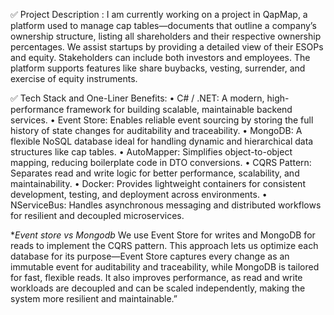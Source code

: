 ✅ Project Description :
I am currently working on a project in QapMap, a platform used to manage cap tables—documents that outline a company’s ownership structure, listing all shareholders and their respective ownership percentages. We assist startups by providing a detailed view of their ESOPs and equity. Stakeholders can include both investors and employees. The platform supports features like share buybacks, vesting, surrender, and exercise of equity instruments.

✅ Tech Stack and One-Liner Benefits:
	•	C# / .NET: A modern, high-performance framework for building scalable, maintainable backend services.
	•	Event Store: Enables reliable event sourcing by storing the full history of state changes for auditability and traceability.
	•	MongoDB: A flexible NoSQL database ideal for handling dynamic and hierarchical data structures like cap tables.
	•	AutoMapper: Simplifies object-to-object mapping, reducing boilerplate code in DTO conversions.
	•	CQRS Pattern: Separates read and write logic for better performance, scalability, and maintainability.
	•	Docker: Provides lightweight containers for consistent development, testing, and deployment across environments.
	•	NServiceBus: Handles asynchronous messaging and distributed workflows for resilient and decoupled microservices.

**Event store vs Mongodb*
We use Event Store for writes and MongoDB for reads to implement the CQRS pattern. This approach lets us optimize each database for its purpose—Event Store captures every change as an immutable event for auditability and traceability, while MongoDB is tailored for fast, flexible reads. It also improves performance, as read and write workloads are decoupled and can be scaled independently, making the system more resilient and maintainable.”

